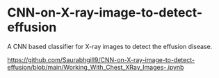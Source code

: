 # CNN-on-X-ray-image-to-detect-effusion

A CNN based classifier for X-ray images to detect the effusion disease.


https://github.com/Saurabhgill9/CNN-on-X-ray-image-to-detect-effusion/blob/main/Working_With_Chest_XRay_Images-.ipynb
